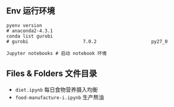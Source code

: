 ## Env 运行环境
```
pyenv version
# anaconda2-4.3.1
conda list gurobi
# gurobi                    7.0.2                    py27_0

Jupyter notebooks # 启动 notebook 环境
```

## Files & Folders 文件目录
* `diet.ipynb` 每日食物营养摄入均衡
* `food-manufacture-i.ipynb` 生产熬油

